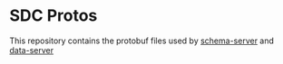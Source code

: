 # SDC Protos

This repository contains the protobuf files used by [schema-server](https://github.com/sdcio/schema-server) and [data-server](https://github.com/sdcio/data-server)
